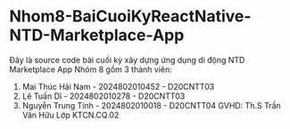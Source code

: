 # Nhom8-BaiCuoiKyReactNative-NTD-Marketplace-App
Đây là source code bài cuối kỳ xây dựng ứng dụng di động NTD Marketplace App
Nhóm 8 gồm 3 thành viên:
1. Mai Thúc Hải Nam - 2024802010452 - D20CNTT03
2. Lê Tuấn Dĩ - 2024802010278 - D20CNTT03
3. Nguyễn Trung Tính - 2024802010018 - D20CNTT04
   GVHD: Th.S Trần Văn Hữu
   Lớp KTCN.CQ.02
